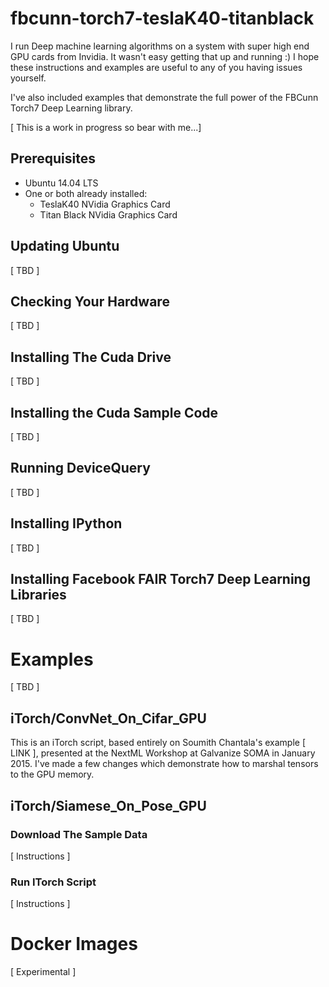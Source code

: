 # fbcunn-torch7-teslaK40-titanblack

I run Deep machine learning algorithms on a system with super high end GPU cards from Invidia. It wasn't easy getting that up and running :)  I hope these instructions and examples are useful to any of you having issues yourself.  

I've also included examples that demonstrate the full power of the FBCunn Torch7 Deep Learning library.

[ This is a work in progress so bear with me...]

## Prerequisites

* Ubuntu 14.04 LTS
* One or both already installed:
    *  TeslaK40 NVidia Graphics Card
    *  Titan Black NVidia Graphics Card

## Updating Ubuntu

[ TBD ]

## Checking Your Hardware

[ TBD ]

## Installing The Cuda Drive

[ TBD ]

## Installing the Cuda Sample Code

[ TBD ]

## Running DeviceQuery

[ TBD ]

## Installing IPython

[ TBD ]

## Installing Facebook FAIR Torch7 Deep Learning Libraries

[ TBD ]

# Examples

[ TBD ]

## iTorch/ConvNet_On_Cifar_GPU

This is an iTorch script, based entirely on Soumith Chantala's example [ LINK ], presented at the NextML Workshop at Galvanize SOMA in January 2015.  I've made a few changes which demonstrate how to marshal tensors to the GPU memory.

## iTorch/Siamese_On_Pose_GPU

### Download The Sample Data

[ Instructions ]

### Run ITorch Script

[ Instructions ]

# Docker Images

[ Experimental ]
